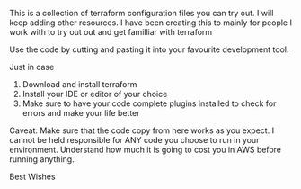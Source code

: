 This is a collection of terraform configuration files you can try out. I will keep adding other resources. I have been creating this to mainly for people I work with to try out out and get familliar with terraform

Use the code by cutting and pasting it into your favourite development tool.

Just in case

1. Download and install terraform
2. Install your IDE or editor of your choice
3. Make sure to have your code complete plugins installed to check for errors and make your life better

Caveat: Make sure that the code copy from here works as you expect. I cannot be held responsible for ANY code you choose to run in your environment. Understand how much it is going to cost you in AWS before running anything.

Best Wishes


